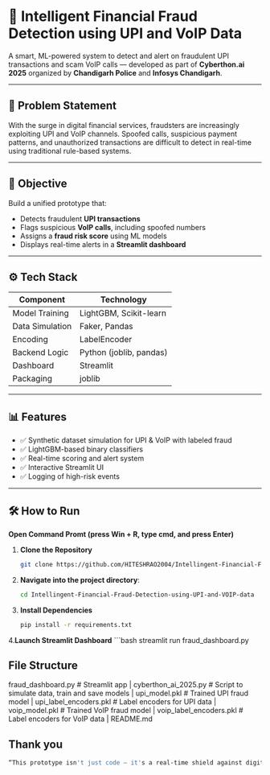 
# 🚨 Intelligent Financial Fraud Detection using UPI and VoIP Data

A smart, ML-powered system to detect and alert on fraudulent UPI transactions and scam VoIP calls — developed as part of **Cyberthon.ai 2025** organized by **Chandigarh Police** and **Infosys Chandigarh**.

---

## 📌 Problem Statement

With the surge in digital financial services, fraudsters are increasingly exploiting UPI and VoIP channels. Spoofed calls, suspicious payment patterns, and unauthorized transactions are difficult to detect in real-time using traditional rule-based systems.

---

## 🎯 Objective

Build a unified prototype that:
- Detects fraudulent **UPI transactions**
- Flags suspicious **VoIP calls**, including spoofed numbers
- Assigns a **fraud risk score** using ML models
- Displays real-time alerts in a **Streamlit dashboard**

---

## ⚙️ Tech Stack

| Component        | Technology     |
|------------------|----------------|
| Model Training   | LightGBM, Scikit-learn |
| Data Simulation  | Faker, Pandas |
| Encoding         | LabelEncoder |
| Backend Logic    | Python (joblib, pandas) |
| Dashboard        | Streamlit |
| Packaging        | joblib |

---

## 📊 Features

- ✅ Synthetic dataset simulation for UPI & VoIP with labeled fraud
- ✅ LightGBM-based binary classifiers
- ✅ Real-time scoring and alert system
- ✅ Interactive Streamlit UI
- ✅ Logging of high-risk events

---

## 🛠️ How to Run

 **Open Command Promt (press Win + R, type cmd, and press Enter)**

 1. **Clone the Repository**
    ```bash
    git clone https://github.com/HITESHRAO2004/Intellingent-Financial-Fraud-Detection-using-UPI-and-VOIP-data.git

 2. **Navigate into the project directory**:
    ```bash
    cd Intellingent-Financial-Fraud-Detection-using-UPI-and-VOIP-data

 4. **Install Dependencies**
    ```bash
    pip install -r requirements.txt

 4.**Launch Streamlit Dashboard**
    ```bash
    streamlit run fraud_dashboard.py


## File Structure


fraud_dashboard.py           # Streamlit app   |
cyberthon_ai_2025.py         # Script to simulate data, train and save models   |
upi_model.pkl                # Trained UPI fraud model    |
upi_label_encoders.pkl       # Label encoders for UPI data   |
voip_model.pkl               # Trained VoIP fraud model     |
voip_label_encoders.pkl      # Label encoders for VoIP data    |
README.md



## Thank you
  ```bash
  “This prototype isn't just code — it's a real-time shield against digital financial crime, built with precision, purpose, and the potential to protect millions.”


